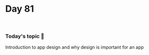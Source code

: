 # Day 81

&nbsp;

### Today's topic 🎯
Introduction to app design and why design is important for an app